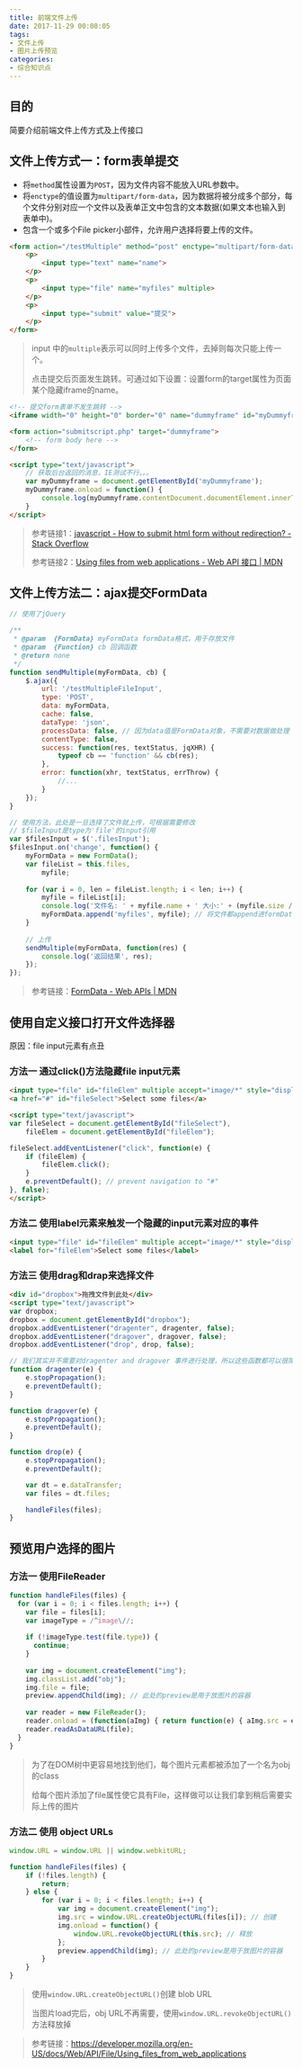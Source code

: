 ```yaml
---
title: 前端文件上传
date: 2017-11-29 00:08:05
tags:
- 文件上传
- 图片上传预览
categories:
- 综合知识点
---
```


## 目的

简要介绍前端文件上传方式及上传接口

<!-- more -->

## 文件上传方式一：form表单提交

- 将`method`属性设置为`POST`，因为文件内容不能放入URL参数中。
- 将`enctype`的值设置为`multipart/form-data`，因为数据将被分成多个部分，每个文件分别对应一个文件以及表单正文中包含的文本数据(如果文本也输入到表单中)。
- 包含一个或多个File picker小部件，允许用户选择将要上传的文件。

```html
<form action="/testMultiple" method="post" enctype="multipart/form-data">
    <p>
        <input type="text" name="name">
    </p>
    <p>
        <input type="file" name="myfiles" multiple>
    </p>
    <p>
        <input type="submit" value="提交">
    </p>
</form>
```

> input 中的`multiple`表示可以同时上传多个文件，去掉则每次只能上传一个。
>
> 点击提交后页面发生跳转。可通过如下设置：设置form的target属性为页面某个隐藏iframe的name。

```html
<!-- 提交form表单不发生跳转 -->
<iframe width="0" height="0" border="0" name="dummyframe" id="myDummyframe"></iframe>

<form action="submitscript.php" target="dummyframe">
    <!-- form body here -->
</form>

<script type="text/javascript">
    // 获取后台返回的消息，IE测试不行。。。
    var myDummyframe = document.getElementById('myDummyframe');
    myDummyframe.onload = function() {
        console.log(myDummyframe.contentDocument.documentElement.innerText);
    }
</script>
```

> 参考链接1：[javascript - How to submit html form without redirection? - Stack Overflow](https://stackoverflow.com/questions/25983603/how-to-submit-html-form-without-redirection)
>
> 参考链接2：[Using files from web applications - Web API 接口 | MDN](https://developer.mozilla.org/zh-CN/docs/Learn/HTML/Forms/Sending_and_retrieving_form_data)
>



## 文件上传方法二：ajax提交FormData

```js
// 使用了jQuery

/**
 * @param  {FormData} myFormData formData格式，用于存放文件
 * @param  {Function} cb 回调函数
 * @return none
 */
function sendMultiple(myFormData, cb) {
    $.ajax({
        url: '/testMultipleFileInput',
        type: 'POST',
        data: myFormData,
        cache: false,
        dataType: 'json',
        processData: false, // 因为data值是FormData对象，不需要对数据做处理
        contentType: false, 
        success: function(res, textStatus, jqXHR) {
            typeof cb == 'function' && cb(res);
        },
        error: function(xhr, textStatus, errThrow) {
			//...
        }
    });
}

// 使用方法，此处是一旦选择了文件就上传，可根据需要修改
// $fileInput是type为'file'的input引用
var $filesInput = $('.filesInput');
$filesInput.on('change', function() {
    myFormData = new FormData();
    var fileList = this.files,
        myfile;
  
    for (var i = 0, len = fileList.length; i < len; i++) {
        myfile = fileList[i];
        console.log('文件名: ' + myfile.name + ' 大小:' + (myfile.size / 1024).toFixed(0) + 'KB 类型: ' + myfile.type );
        myFormData.append('myfiles', myfile); // 将文件都append进formData中
    }
	
  	// 上传
	sendMultiple(myFormData, function(res) {
   		console.log('返回结果', res);
	});
});
```

> 参考链接：[FormData - Web APIs | MDN](https://developer.mozilla.org/en-US/docs/Web/API/FormData)



## 使用自定义接口打开文件选择器

原因：file input元素有点丑

### 方法一 通过click()方法隐藏file input元素

```html
<input type="file" id="fileElem" multiple accept="image/*" style="display:none">
<a href="#" id="fileSelect">Select some files</a>

<script type="text/javascript">
var fileSelect = document.getElementById("fileSelect"),
    fileElem = document.getElementById("fileElem");

fileSelect.addEventListener("click", function(e) {
    if (fileElem) {
        fileElem.click();
    }
    e.preventDefault(); // prevent navigation to "#"
}, false);
</script>
```



### 方法二 使用label元素来触发一个隐藏的input元素对应的事件

```html
<input type="file" id="fileElem" multiple accept="image/*" style="display:none" onchange="handleFiles(this.files)">
<label for="fileElem">Select some files</label>
```



### 方法三 使用drag和drap来选择文件

```html
<div id="dropbox">拖拽文件到此处</div>
<script type="text/javascript">
var dropbox;
dropbox = document.getElementById("dropbox");
dropbox.addEventListener("dragenter", dragenter, false);
dropbox.addEventListener("dragover", dragover, false);
dropbox.addEventListener("drop", drop, false);

// 我们其实并不需要对dragenter and dragover 事件进行处理，所以这些函数都可以很简单。他们只需要包括禁止事件传播和阻止默认事件
function dragenter(e) {
    e.stopPropagation();
    e.preventDefault();
}

function dragover(e) {
    e.stopPropagation();
    e.preventDefault();
}

function drop(e) {
    e.stopPropagation();
    e.preventDefault();

    var dt = e.dataTransfer;
    var files = dt.files;

    handleFiles(files);
}
```



## 预览用户选择的图片

### 方法一 使用FileReader

```js
function handleFiles(files) {
  for (var i = 0; i < files.length; i++) {
    var file = files[i];
    var imageType = /^image\//;
    
    if (!imageType.test(file.type)) {
      continue;
    }
    
    var img = document.createElement("img");
    img.classList.add("obj");
    img.file = file;
    preview.appendChild(img); // 此处的preview是用于放图片的容器
    
    var reader = new FileReader();
    reader.onload = (function(aImg) { return function(e) { aImg.src = e.target.result; }; })(img);
    reader.readAsDataURL(file);
  }
}
```

> 为了在DOM树中更容易地找到他们，每个图片元素都被添加了一个名为obj的class
>
> 给每个图片添加了file属性使它具有File，这样做可以让我们拿到稍后需要实际上传的图片



### 方法二 使用 object URLs

```js
window.URL = window.URL || window.webkitURL;

function handleFiles(files) {
    if (!files.length) {
        return;
    } else {
        for (var i = 0; i < files.length; i++) {
            var img = document.createElement("img");
            img.src = window.URL.createObjectURL(files[i]); // 创建
            img.onload = function() {
                window.URL.revokeObjectURL(this.src); // 释放
            };
            preview.appendChild(img); // 此处的preview是用于放图片的容器
        }
    }
}
```

> 使用`window.URL.createObjectURL()`创建 blob URL
>
> 当图片load完后，obj URL不再需要，使用`window.URL.revokeObjectURL()` 方法释放掉

> 参考链接：https://developer.mozilla.org/en-US/docs/Web/API/File/Using_files_from_web_applications




